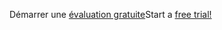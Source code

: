 <span data-ttu-id="2292f-101">Démarrer une [évaluation gratuite](https://go.microsoft.com/fwlink/?linkid=847861)</span><span class="sxs-lookup"><span data-stu-id="2292f-101">Start a [free trial!](https://go.microsoft.com/fwlink/?linkid=847861)</span></span>